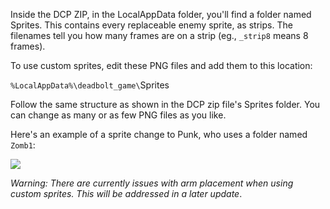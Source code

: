 Inside the DCP ZIP, in the <span class="color-teal">LocalAppData</span> folder, you'll find a folder named Sprites. This contains every replaceable enemy sprite, as strips. The filenames tell you how many frames are on a strip (eg., `_strip8` means 8 frames).

To use custom sprites, edit these PNG files and add them to this location:

`%LocalAppData%\deadbolt_game\`<span class="color-teal">Sprites</span>

Follow the same structure as shown in the DCP zip file's <span class="color-teal">Sprites</span> folder. You can change as many or as few PNG files as you like.

Here's an example of a sprite change to Punk, who uses a folder named `Zomb1`:

<!-- ![](@/assets/images/screenshots/guides/custom-sprites-800.png) -->
![](https://files.codemuffin.com/deadbolt/cdn/assets/images/screenshots/guides/custom-sprites-800.png)

<em><span class="color-r">Warning:</span> There are currently issues with arm placement when using custom sprites. This will be addressed in a later update</em>.
